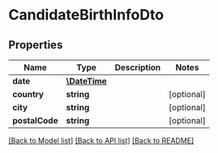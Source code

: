 # CandidateBirthInfoDto

## Properties
Name | Type | Description | Notes
------------ | ------------- | ------------- | -------------
**date** | [**\DateTime**](\DateTime.md) |  | 
**country** | **string** |  | [optional] 
**city** | **string** |  | [optional] 
**postalCode** | **string** |  | [optional] 

[[Back to Model list]](../../README.md#documentation-for-models) [[Back to API list]](../../README.md#documentation-for-api-endpoints) [[Back to README]](../../README.md)

